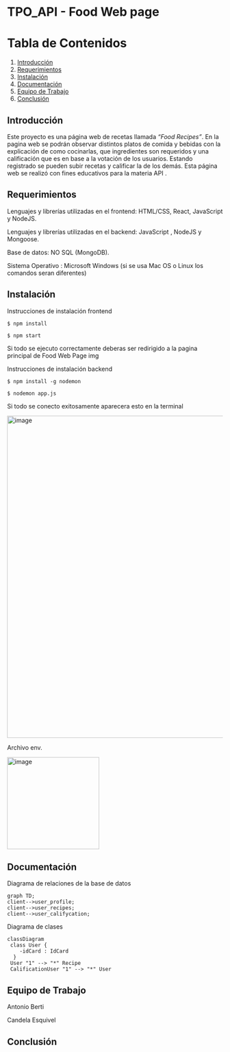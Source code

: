 
# TPO_API - Food Web page
# Tabla de Contenidos
1. [Introducción](#Introducción)
2. [Requerimientos](#Requerimientos)
3. [Instalación](#Instalación)
4. [Documentación](#Documentación)
5. [Equipo de Trabajo](#EquipodeTrabajo)
6. [Conclusión](#Conclusión)

## Introducción
Este proyecto es una página web de recetas llamada *“Food Recipes”*. En la pagina web se podrán observar distintos platos de comida y bebidas con la explicación de como cocinarlas, que ingredientes son requeridos y una calificación que es en base a la votación de los usuarios. Estando registrado se pueden subir recetas y calificar la de los demás.
Esta página web se realizó con fines educativos para la materia API .

## Requerimientos

Lenguajes y librerías utilizadas en el frontend: HTML/CSS, React, JavaScript y NodeJS.

Lenguajes y librerías utilizadas en el backend: JavaScript , NodeJS y Mongoose.

Base de datos: NO SQL (MongoDB).

Sistema Operativo :  Microsoft Windows (si se usa Mac OS o Linux los comandos seran diferentes)

## Instalación
 Instrucciones de instalación frontend
```console
$ npm install
```
```console
$ npm start
```
Si todo se ejecuto correctamente deberas ser redirigido a la pagina principal de Food Web Page 
img

Instrucciones de instalación backend
```console
$ npm install -g nodemon
```
```console
$ nodemon app.js
```
Si todo se conecto exitosamente aparecera esto en la terminal 

<img width="752" alt="image" src="https://user-images.githubusercontent.com/80803466/178825049-e2f3a632-ee49-4965-94a3-3a53142bc98e.png">

Archivo env.

<img width="215" alt="image" src="https://user-images.githubusercontent.com/80803466/178826725-6aaf2f85-7dc9-4a85-a32e-2c2994a52bee.png">

## Documentación
Diagrama de relaciones de la base de datos 
```mermaid
graph TD;
client-->user_profile;
client-->user_recipes;
client-->user_califycation;
```
Diagrama de clases
```mermaid
classDiagram
 class User {
    -idCard : IdCard
  }
 User "1" --> "*" Recipe
 CalificationUser "1" --> "*" User
```


## Equipo de Trabajo
Antonio Berti

Candela Esquivel

## Conclusión




